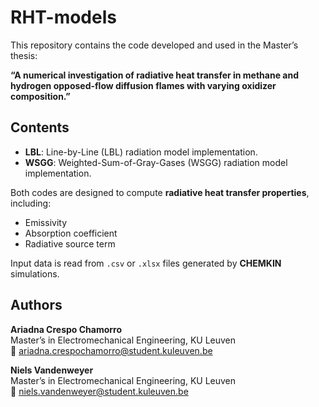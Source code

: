 # RHT-models

This repository contains the code developed and used in the Master’s thesis:

**“A numerical investigation of radiative heat transfer in methane and hydrogen opposed-flow diffusion flames with varying oxidizer composition.”**

## Contents

- **LBL**: Line-by-Line (LBL) radiation model implementation.  
- **WSGG**: Weighted-Sum-of-Gray-Gases (WSGG) radiation model implementation.  

Both codes are designed to compute **radiative heat transfer properties**, including:  
- Emissivity  
- Absorption coefficient  
- Radiative source term  

Input data is read from `.csv` or `.xlsx` files generated by **CHEMKIN** simulations.  

## Authors

**Ariadna Crespo Chamorro**  
Master’s in Electromechanical Engineering, KU Leuven  
📧 ariadna.crespochamorro@student.kuleuven.be  

**Niels Vandenweyer**  
Master’s in Electromechanical Engineering, KU Leuven  
📧 niels.vandenweyer@student.kuleuven.be  

